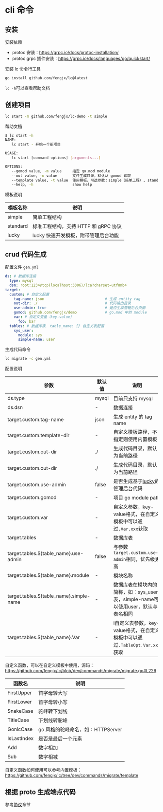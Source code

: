 # cli 命令

## 安装

安装依赖
- protoc 安装：<https://grpc.io/docs/protoc-installation/>
- protoc grpc 插件安装：<https://grpc.io/docs/languages/go/quickstart/>

安装 lc 命令行工具
```bash
go install github.com/fengjx/lc@latest
```

`lc -h`可以查看帮助文档

## 创建项目

```bash
lc start -m github.com/fengjx/lc-demo -t simple
```

帮助文档

```bash
$ lc start -h
NAME:
   lc start - 开始一个新项目

USAGE:
   lc start [command options] [arguments...]

OPTIONS:
   --gomod value, -m value     指定 go.mod module
   --out value, -o value       文件生成目录，默认从 gomod 读取
   --template value, -t value  使用模板，可选参数：simple（简单工程）, standard（http + grpc协议工程）, lucky（基于amis的管理后台基础工程） (default: "simple")
   --help, -h                  show help
```

模板说明

| 模板名称 | 说明                                 |
| -------- | ------------------------------------ |
| simple   | 简单工程结构                         |
| standard | 标准工程结构，支持 HTTP 和 gRPC 协议 |
| lucky    | lucky 快速开发模板，附带管理后台功能 |

## crud 代码生成

配置文件 `gen.yml`

```yml
ds: # 数据库连接
  type: mysql
  dsn: root:1234@tcp(localhost:3306)/lca?charset=utf8mb4
target:
  custom: # 自定义配置
    tag-name: json                            # 生成 entity tag
    out-dir: ./                               # 代码输出目录
    use-admin: true                           # 是否生成管理后台页面
    gomod: github.com/fengjx/demo             # go.mod 中的 module
    var: # 自定义变量（key-value）
      foo: bar
  tables: # 数据库表  table_name: {} 自定义表配置
    sys_user:
      module: sys
      simple-name: user
```

生成代码命令

```bash
lc migrate -c gen.yml
```

配置说明

| 参数                                    | 默认值 | 说明                                                                            |
| --------------------------------------- | ------ | ------------------------------------------------------------------------------- |
| ds.type                                 | mysql  | 目前只支持 mysql                                                                |
| ds.dsn                                  | -      | 数据连接                                                                        |
| target.custom.tag-name                  | json   | 生成 entity 的 tag name                                                         |
| target.custom.template-dir              | -      | 自定义模板路径，不指定则使用内置模板                                            |
| target.custom.out-dir                   | ./     | 生成代码目录，默认为当前路径                                                    |
| target.custom.out-dir                   | ./     | 生成代码目录，默认为当前路径                                                    |
| target.custom.use-admin                 | false  | 是否生成基于[lucky](https://github.com/fengjx/lucky)的管理后台代码              |
| target.custom.gomod                     | -      | 项目 go module path                                                             |
| target.custom.var                       | -      | 自定义参数，key-value格式，在自定义模板中可以通过`.Var.xxx`获取                 |
| target.tables                           | -      | 数据库表                                                                        |
| target.tables.${table_name}.use-admin   | false  | 与参数`target.custom.use-admin`相同，优先级更高                                 |
| target.tables.${table_name}.module      | -      | 模块名称                                                                        |
| target.tables.${table_name}.simple-name | -      | 数据库表在模块内的简称，如：sys_user表，simple-name可以使用user，默认与表名相同 |
| target.tables.${table_name}.Var         | -      | i自定义表参数，key-value格式，在自定义模板中可以通过`.TableOpt.Var.xxx`获取     |

自定义函数，可以在自定义模板中使用，源码：<https://github.com/fengjx/lc/blob/dev/commands/migrate/migrate.go#L226>

| 函数名      | 说明                              |
| ----------- | --------------------------------- |
| FirstUpper  | 首字母转大写                      |
| FirstLower  | 首字母转小写                      |
| SnakeCase   | 驼峰转下划线                      |
| TitleCase   | 下划线转驼峰                      |
| GonicCase   | go 风格的驼峰命名，如：HTTPServer |
| IsLastIndex | 是否是最后一个元素                |
| Add         | 数字相加                          |
| Sub         | 数字相减                          |

自定义函数如何使用可以参考内置模板：<https://github.com/fengjx/lc/tree/dev/commands/migrate/template>


## 根据 proto 生成端点代码

参考[协议](/guide/proto)章节